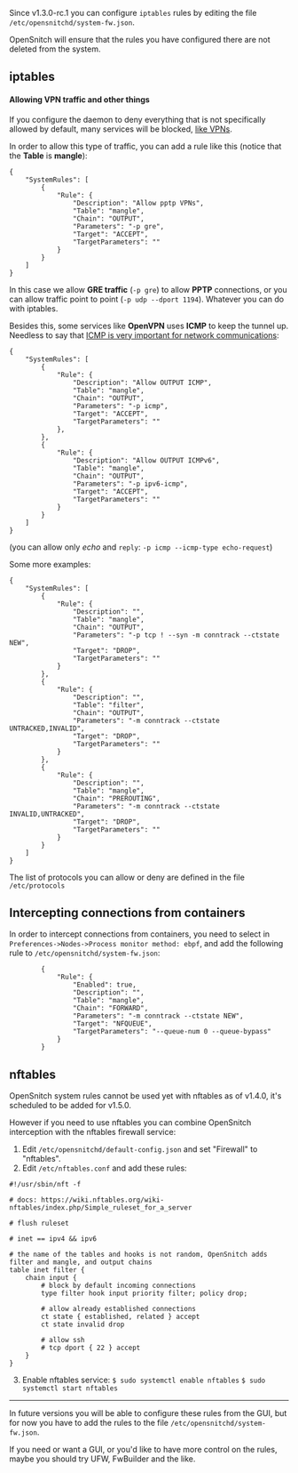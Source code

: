 Since v1.3.0-rc.1 you can configure `iptables` rules by editing the file `/etc/opensnitchd/system-fw.json`.

OpenSnitch will ensure that the rules you have configured there are not deleted from the system.

iptables
---

#### Allowing VPN traffic and other things

If you configure the daemon to deny everything that is not specifically allowed by default, many services will be blocked, [like VPNs](https://github.com/gustavo-iniguez-goya/opensnitch/issues/47).

In order to allow this type of traffic, you can add a rule like this (notice that the **Table** is **mangle**):
```
{
    "SystemRules": [
        {
            "Rule": {
                "Description": "Allow pptp VPNs",
                "Table": "mangle",
                "Chain": "OUTPUT",
                "Parameters": "-p gre",
                "Target": "ACCEPT",
                "TargetParameters": ""
            }
        }
    ]
}
```

In this case we allow **GRE traffic** (`-p gre`) to allow **PPTP** connections, or you can allow traffic point to point (`-p udp --dport 1194`). Whatever you can do with iptables.

Besides this, some services like **OpenVPN** uses **ICMP** to keep the tunnel up. Needless to say that [ICMP is very important for network communications](https://tools.ietf.org/html/rfc1191):

```
{
    "SystemRules": [
        {
            "Rule": {
                "Description": "Allow OUTPUT ICMP",
                "Table": "mangle",
                "Chain": "OUTPUT",
                "Parameters": "-p icmp",
                "Target": "ACCEPT",
                "TargetParameters": ""
            },
        },
        {
            "Rule": {
                "Description": "Allow OUTPUT ICMPv6",
                "Table": "mangle",
                "Chain": "OUTPUT",
                "Parameters": "-p ipv6-icmp",
                "Target": "ACCEPT",
                "TargetParameters": ""
            }
        }
    ]
}
```

(you can allow only _echo_ and `reply`: `-p icmp --icmp-type echo-request`)

Some more examples:
```
{
    "SystemRules": [
        {
            "Rule": {
                "Description": "",
                "Table": "mangle",
                "Chain": "OUTPUT",
                "Parameters": "-p tcp ! --syn -m conntrack --ctstate NEW",
                "Target": "DROP",
                "TargetParameters": ""
            }
        },
        {
            "Rule": {
                "Description": "",
                "Table": "filter",
                "Chain": "OUTPUT",
                "Parameters": "-m conntrack --ctstate UNTRACKED,INVALID",
                "Target": "DROP",
                "TargetParameters": ""
            }
        },
        {
            "Rule": {
                "Description": "",
                "Table": "mangle",
                "Chain": "PREROUTING",
                "Parameters": "-m conntrack --ctstate INVALID,UNTRACKED",
                "Target": "DROP",
                "TargetParameters": ""
            }
        }
    ]
}
```

The list of protocols you can allow or deny are defined in the file `/etc/protocols`

Intercepting connections from containers
---

In order to intercept connections from containers, you need to select in `Preferences->Nodes->Process monitor method: ebpf`, and add the following rule to `/etc/opensnitchd/system-fw.json`:
```
        {
            "Rule": {
                "Enabled": true,
                "Description": "",
                "Table": "mangle",
                "Chain": "FORWARD",
                "Parameters": "-m conntrack --ctstate NEW",
                "Target": "NFQUEUE",
                "TargetParameters": "--queue-num 0 --queue-bypass"
            }
        }
```

nftables
---

OpenSnitch system rules cannot be used yet with nftables as of v1.4.0, it's scheduled to be added for v1.5.0.

However if you need to use nftables you can combine OpenSnitch interception with the nftables firewall service:

1. Edit `/etc/opensnitchd/default-config.json` and set "Firewall" to "nftables".
2. Edit `/etc/nftables.conf` and add these rules:
```
#!/usr/sbin/nft -f

# docs: https://wiki.nftables.org/wiki-nftables/index.php/Simple_ruleset_for_a_server

# flush ruleset

# inet == ipv4 && ipv6

# the name of the tables and hooks is not random, OpenSnitch adds filter and mangle, and output chains
table inet filter {
    chain input {
        # block by default incoming connections
        type filter hook input priority filter; policy drop;
        
        # allow already established connections
        ct state { established, related } accept
        ct state invalid drop
        
        # allow ssh
        # tcp dport { 22 } accept
    }
}
```
3. Enable nftables service:
`$ sudo systemctl enable nftables`
`$ sudo systemctl start nftables`

---

In future versions you will be able to configure these rules from the GUI, but for now you have to add the rules to the file `/etc/opensnitchd/system-fw.json`.

If you need or want a GUI, or you'd like to have more control on the rules, maybe you should try UFW, FwBuilder and the like.

